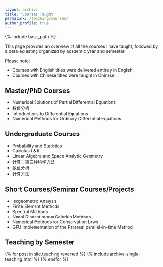 ```yaml
---
layout: archive
title: "Courses Taught"
permalink: /teaching/courses/
author_profile: true
---
```


{% include base_path %}

This page provides an overview of all the courses I have taught, followed by a detailed listing organized by academic year and semester. 

Please note:
* Courses with English titles were delivered entirely in English.
* Courses with Chinese titles were taught in Chinese.

## Master/PhD Courses

* Numerical Solutions of Partial Differential Equations
* 数值分析 
* Introductions to Differential Equations 
* Numerical Methods for Ordinary Differential Equations

## Undergraduate Courses

* Probability and Statistics
* Calculus I & II
* Linear Algebra and Space Analytic Geometry
* 计算：第三种科学方法
* 数值分析
* 计算方法

## Short Courses/Seminar Courses/Projects

* Isogeometric Analysis
* Finite Element Methods
* Spectral Methods
* Nodal Discontinuous Galerkin Methods
* Numerical Methods for Conservation Laws
* GPU Implementation of the Parareal parallel-in-time Method

## Teaching by Semester

{% for post in site.teaching reversed %}
  {% include archive-single-teaching.html %}
{% endfor %}

